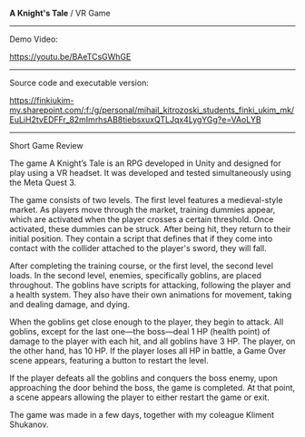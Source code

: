 **A Knight's Tale** / VR Game


-----------------------------------------------------------------------------------------


Demo Video:

https://youtu.be/BAeTCsGWhGE 

-----------------------------------------------------------------------------------------

Source code and executable version:

https://finkiukim-my.sharepoint.com/:f:/g/personal/mihail_kitrozoski_students_finki_ukim_mk/EuLiH2tvEDFFr_82mImrhsAB8tiebsxuxQTLJqx4LygYGg?e=VAoLYB 

-----------------------------------------------------------------------------------------

Short Game Review

The game A Knight’s Tale is an RPG developed in Unity and designed for play using a VR headset. It was developed and tested simultaneously using the Meta Quest 3.

The game consists of two levels. The first level features a medieval-style market. As players move through the market, training dummies appear, which are activated when the player crosses a certain threshold. Once activated, these dummies can be struck. After being hit, they return to their initial position. They contain a script that defines that if they come into contact with the collider attached to the player's sword, they will fall.

After completing the training course, or the first level, the second level loads. In the second level, enemies, specifically goblins, are placed throughout. The goblins have scripts for attacking, following the player and a health system. They also have their own animations for movement, taking and dealing damage, and dying.

When the goblins get close enough to the player, they begin to attack. All goblins, except for the last one—the boss—deal 1 HP (health point) of damage to the player with each hit, and all goblins have 3 HP. The player, on the other hand, has 10 HP. If the player loses all HP in battle, a Game Over scene appears, featuring a button to restart the level.

If the player defeats all the goblins and conquers the boss enemy, upon approaching the door behind the boss, the game is completed. At that point, a scene appears allowing the player to either restart the game or exit.

The game was made in a few days, together with my coleague Kliment Shukanov.
